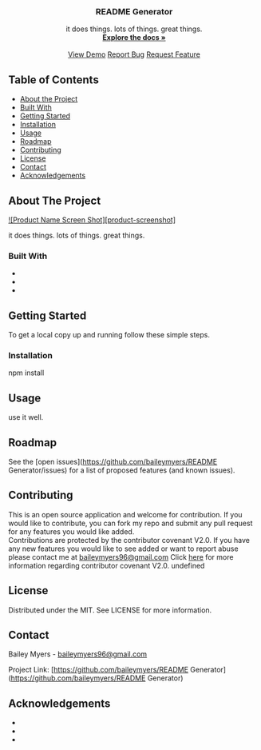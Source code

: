 <br />
<p align="center">
<a href="https://github.com/baileymyers/README Generator">
</a>

<h3 align="center">README Generator</h3>

<p align="center">
it does things. lots of things. great things.
<br />
<a href="https://github.com/baileymyers/README Generator"><strong>Explore the docs »</strong></a>
<br />
<br />
<a href="https://github.com/baileymyers/README Generator">View Demo</a>
<a href="https://github.com/baileymyers/README Generator/issues">Report Bug</a>
<a href="https://github.com/baileymyers/README Generator/issues">Request Feature</a>
</p>
</p>

## Table of Contents

* [About the Project](#about-the-project)
* [Built With](#built-with)
* [Getting Started](#getting-started)
* [Installation](#installation)
* [Usage](#usage)
* [Roadmap](#roadmap)
* [Contributing](#contributing)
* [License](#license)
* [Contact](#contact)
* [Acknowledgements](#acknowledgements)

## About The Project

[![Product Name Screen Shot][product-screenshot]](https://example.com)

<p>it does things. lots of things. great things.</p>

### Built With

* []()
* []()
* []()


## Getting Started

To get a local copy up and running follow these simple steps.

### Installation

npm install


## Usage

use it well.


## Roadmap

See the [open issues](https://github.com/baileymyers/README Generator/issues) for a list of proposed features (and known issues).


## Contributing

 
This is an open source application and welcome for contribution. If you would like to contribute, you can fork my repo and submit any pull request for any features you would like added.    
    Contributions are protected by the contributor covenant V2.0. If you have any new features you would like to see added or want to report abuse please contact me at baileymyers96@gmail.com 
    Click [here](https://www.contributor-covenant.org/version/2/0/code_of_conduct/code_of_conduct.md) for more information regarding contributor covenant V2.0.
undefined


## License

Distributed under the MIT. See LICENSE for more information.


## Contact

Bailey Myers - baileymyers96@gmail.com

Project Link: [https://github.com/baileymyers/README Generator](https://github.com/baileymyers/README Generator)



<!-- ACKNOWLEDGEMENTS -->
## Acknowledgements

* []()
* []()
* []()